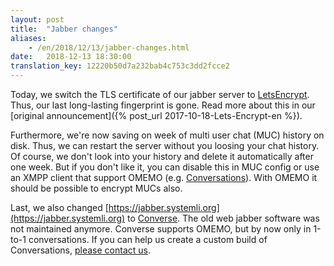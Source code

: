 ```yaml
---
layout: post
title:  "Jabber changes"
aliases:
    - /en/2018/12/13/jabber-changes.html
date:   2018-12-13 18:30:00
translation_key: 12220b50d7a232bab4c753c3dd2fcce2
---
```


Today, we switch the TLS certificate of our jabber server to [LetsEncrypt](https://letsencrypt.org/).
Thus, our last long-lasting fingerprint is gone. Read more about this in our [original announcement]({% post_url 2017-10-18-Lets-Encrypt-en %}).

Furthermore, we're now saving on week of multi user chat (MUC) history on disk.
Thus, we can restart the server without you loosing your chat history.
Of course, we don't look into your history and delete it automatically after one week.
But if you don't like it, you can disable this in MUC config or use an XMPP client that support OMEMO (e.g. [Conversations](https://conversations.im/)).
With OMEMO it should be possible to encrypt MUCs also.

Last, we also changed [https://jabber.systemli.org](https://jabber.systemli.org) to [Converse](https://conversejs.org/).
The old web jabber software was not maintained anymore.
Converse supports OMEMO, but by now only in 1-to-1 conversations.
If you can help us create a custom build of Conversations, [please contact us](/en/kontakt.html). 
